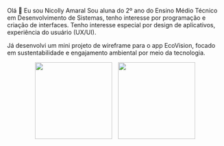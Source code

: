 Olá 👋 Eu sou Nicolly Amaral
Sou aluna do 2º ano do Ensino Médio Técnico em Desenvolvimento de Sistemas, tenho interesse por programação e criação de interfaces. Tenho interesse especial por design de aplicativos, experiência do usuário (UX/UI).

Já desenvolvi um mini projeto de wireframe para o app EcoVision, focado em sustentabilidade e engajamento ambiental por meio da tecnologia.

<p align="center">
  <span style="display: inline-block; margin-right: 10px;">
    <img height="180em" src="https://github-readme-stats.vercel.app/api?username=Nicolly-Amrl&show_icons=true&theme=tokyonight&hide_title=false" />
  </span>
  <span style="display: inline-block;">
    <img height="180em" src="https://github-readme-stats.vercel.app/api/top-langs/?username=Nicolly-Amrl&layout=compact&theme=tokyonight" />
  </span>
</p>
